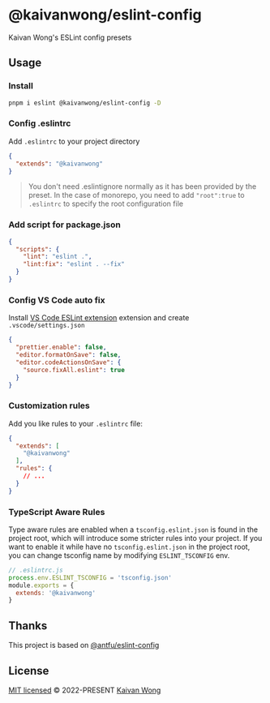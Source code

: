# @kaivanwong/eslint-config

Kaivan Wong's ESLint config presets

## Usage

### Install

```sh
pnpm i eslint @kaivanwong/eslint-config -D 
```

### Config .eslintrc

Add `.eslintrc` to your project directory

```json
{
  "extends": "@kaivanwong"
}
```

> You don't need .eslintignore normally as it has been provided by the preset.
In the case of monorepo, you need to add `"root":true` to `.eslintrc` to specify the root configuration file

### Add script for package.json

```json
{
  "scripts": {
    "lint": "eslint .",
    "lint:fix": "eslint . --fix"
  }
}
```

### Config VS Code auto fix

Install [VS Code ESLint extension](https://marketplace.visualstudio.com/items?itemName=dbaeumer.vscode-eslint) extension and create `.vscode/settings.json`

```json
{
  "prettier.enable": false,
  "editor.formatOnSave": false,
  "editor.codeActionsOnSave": {
    "source.fixAll.eslint": true
  }
}
```

### Customization rules

Add you like rules to your `.eslintrc` file:

```json
{
  "extends": [
    "@kaivanwong"
  ],
  "rules": {
    // ...
  }
}
```

### TypeScript Aware Rules

Type aware rules are enabled when a `tsconfig.eslint.json` is found in the project root, which will introduce some stricter rules into your project. If you want to enable it while have no `tsconfig.eslint.json` in the project root, you can change tsconfig name by modifying `ESLINT_TSCONFIG` env. 

```js
// .eslintrc.js
process.env.ESLINT_TSCONFIG = 'tsconfig.json'
module.exports = {
  extends: '@kaivanwong'
}
```

## Thanks

This project is based on [@antfu/eslint-config](https://github.com/antfu/eslint-config)

## License

[MIT licensed](./LICENSE) © 2022-PRESENT [Kaivan Wong](https://github.com/kaivanwong)
